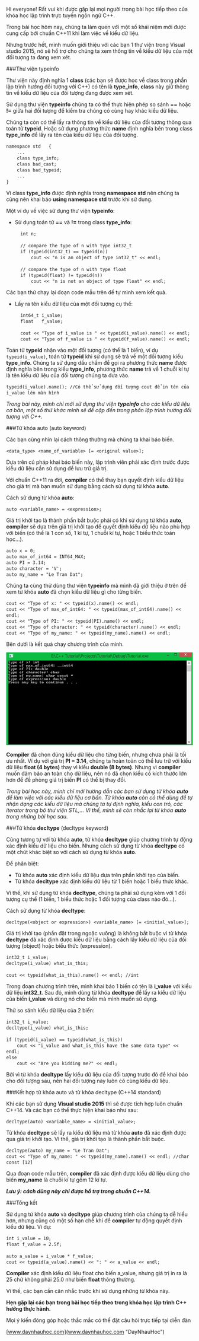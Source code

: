 Hi everyone! Rất vui khi được gặp lại mọi người trong bài học tiếp theo của khóa học lập trình trực tuyến ngôn ngữ C++.

Trong bài học hôm nay, chúng ta làm quen với một số khái niệm mới được cung cấp bởi chuẩn C++11 khi làm việc về kiểu dữ liệu.

Nhưng trước hết, mình muốn giới thiệu với các bạn 1 thư viện trong Visual studio 2015, nó sẽ hổ trợ cho chúng ta xem thông tin về kiểu dữ liệu của một đối tượng ta đang xem xét.

###Thư viện typeinfo

Thư viện này định nghĩa 1 **class** (các bạn sẽ được học về class trong phần lập trình hướng đối tượng với C++) có tên là **type_info**, **class** này giữ thông tin về kiểu dữ liệu của đối tượng đang được xem xét. 

Sử dụng thư viện **typeinfo** chúng ta có thể thực hiện phép so sánh **==** hoặc **!=** giữa hai đối tượng để kiểm tra chúng có cùng hay khác kiểu dữ liệu.

Chúng ta còn có thể lấy ra thông tin về kiểu dữ liệu của đối tượng thông qua toán tử **typeid**. Hoặc sử dụng phương thức **name** định nghĩa bên trong class **type_info** để lấy ra tên của kiểu dữ liệu của đối tượng.

	namespace std	{
		...
		class type_info;
		class bad_cast;
		class bad_typeid;
		...
	}

Vì class **type_info** được định nghĩa trong **namespace std** nên chúng ta cũng nên khai báo **using namespace std** trước khi sử dụng.

Một ví dụ về việc sử dụng thư viện **typeinfo**:

- Sử dụng toán tử **==** và **!=** trong class **type_info**:

		int n;

		// compare the type of n with type int32_t
		if (typeid(int32_t) == typeid(n))
			cout << "n is an object of type int32_t" << endl;
	
		// compare the type of n with type float
		if (typeid(float) != typeid(n))
			cout << "n is not an object of type float" << endl;

Các bạn thử chạy lại đoạn code mẫu trên để tự mình xem kết quả.

- Lấy ra tên kiểu dữ liệu của một đối tượng cụ thể:

		int64_t i_value;
		float	f_value;
	
		cout << "Type of i_value is " << typeid(i_value).name() << endl;
		cout << "Type of f_value is " << typeid(f_value).name() << endl;

Toán tử **typeid** nhận vào một đối tượng (có thể là 1 biến), ví dụ ```typeid(i_value)```, toán tử **typeid** khi sử dụng sẽ trả về một đối tượng kiểu **type_info**. Chúng ta sử dụng dấu chấm để gọi ra phương thức **name** được định nghĩa bên trong kiểu **type_info**, phương thức **name** trả về 1 chuỗi kí tự là tên kiểu dữ liệu của đối tượng chúng ta đưa vào.

	typeid(i_value).name(); //Có thể sử dụng đối tượng cout để in tên của i_value lên màn hình

*Trong bài này, mình chỉ mới sử dụng thư viện **typeinfo** cho các kiểu dữ liệu cơ bản, một số thứ khác mình sẽ đề cập đến trong phần lập trình hướng đối tượng với C++.*

###Từ khóa auto (auto keyword)

Các bạn cùng nhìn lại cách thông thường mà chúng ta khai báo biến.

	<data_type> <name_of_variable> [= <original value>];

Dựa trên cú pháp khai báo biến này, lập trình viên phải xác định trước được kiểu dữ liệu cần sử dụng để lưu trữ giá trị.

Với chuẩn C++11 ra đời, **compiler** có thể thay bạn quyết định kiểu dữ liệu cho giá trị mà bạn muốn sử dụng bằng cách sử dụng từ khóa **auto**.

Cách sử dụng từ khóa **auto**:

	auto <variable_name> = <expression>;

Giá trị khởi tạo là thành phần bắt buộc phải có khi sử dụng từ khóa **auto**, **compiler** sẽ dựa trên giá trị khởi tạo để quyết định kiểu dữ liệu nào phù hợp với biến (có thể là 1 con số, 1 kí tự, 1 chuỗi kí tự, hoặc 1 biểu thức toán học...).

	auto x = 0;
	auto max_of_int64 = INT64_MAX;
	auto PI = 3.14;
	auto character = 'V';
	auto my_name = "Le Tran Dat";

Chúng ta cùng thử dùng thư viện **typeinfo** mà mình đã giới thiệu ở trên để xem từ khóa **auto** đã chọn kiểu dữ liệu gì cho từng biến.

	cout << "Type of x: " << typeid(x).name() << endl;
	cout << "Type of max_of_int64: " << typeid(max_of_int64).name() << endl;
	cout << "Type of PI: " << typeid(PI).name() << endl;
	cout << "Type of character: " << typeid(character).name() << endl;
	cout << "Type of my_name: " << typeid(my_name).name() << endl;

Bên dưới là kết quả chạy chương trình của mình.

![](0.png)

**Compiler** đã chọn đúng kiểu dữ liệu cho từng biến, nhưng chưa phải là tối ưu nhất. Ví dụ với giá trị **PI = 3.14**, chúng ta hoàn toàn có thể lưu trữ với kiểu dữ liệu **float (4 bytes)** thay vì kiểu **double (8 bytes)**. Nhưng vì **compiler** muốn đảm bảo an toàn cho dữ liệu, nên nó đã chọn kiểu có kích thước lớn hơn để đề phòng giá trị biến **PI** có thể bị thay đổi.

*Trong bài học này, mình chỉ mới hướng dẫn các bạn sử dụng từ khóa **auto** để làm việc với các kiểu dữ liệu cơ bản. Từ khóa **auto** còn có thể dùng để tự nhận dạng các kiểu dữ liệu mà chúng ta tự định nghĩa, kiểu con trỏ, các iterator trong bộ thư viện STL,... Vì thế, mình sẽ còn nhắc lại từ khóa **auto** trong những bài học sau.*

###Từ khóa **decltype** (decltype keyword)

Cũng tương tự với từ khóa **auto**, từ khóa **decltype** giúp chương trình tự động xác định kiểu dữ liệu cho biến. Nhưng cách sử dụng từ khóa **decltype** có một chút khác biệt so với cách sử dụng từ khóa **auto**.

Để phân biệt:

- Từ khóa **auto** xác định kiểu dữ liệu dựa trên phần khởi tạo của biến.
- Từ khóa **decltype** xác định kiểu dữ liệu từ 1 biến hoặc 1 biểu thức khác.

Vì thế, khi sử dụng từ khóa **decltype**, chúng ta phải sử dụng kèm với 1 đối tượng cụ thể (1 biến, 1 biểu thức hoặc 1 đối tượng của class nào đó...).

Cách sử dụng từ khóa **decltype**:

	decltype(<object or expression>) <variable_name> [= <initial_value>];

Giá trị khởi tạo (phần đặt trong ngoặc vuông) là không bắt buộc vì từ khóa **decltype** đã xác định được kiểu dữ liệu bằng cách lấy kiểu dữ liệu của đối tượng (object) hoặc biểu thức (expression).

	int32_t i_value;
	decltype(i_value) what_is_this;

	cout << typeid(what_is_this).name() << endl; //int

Trong đoạn chương trình trên, mình khai báo 1 biến có tên là **i_value** với kiểu dữ liệu **int32_t**. Sau đó, mình dùng từ khóa **decltype** để lấy ra kiểu dữ liệu của biến **i_value** và dùng nó cho biến mà mình muốn sử dụng.

Thử so sánh kiểu dữ liệu của 2 biến:

	int32_t i_value;
	decltype(i_value) what_is_this;

	if (typeid(i_value) == typeid(what_is_this))
		cout << "i_value and what_is_this have the same data type" << endl;
	else
		cout << "Are you kidding me?" << endl;

Bởi vì từ khóa **decltype** lấy kiểu dữ liệu của đối tượng trước đó để khai báo cho đối tượng sau, nên hai đối tượng này luôn có cùng kiểu dữ liệu.

###Kết hợp từ khóa auto và từ khóa decltype (C++14 standard)

Khi các bạn sử dụng **Visual studio 2015** thì sẽ được tích hợp luôn chuẩn C++14. Và các bạn có thể thực hiện khai báo như sau:

	decltype(auto) <variable_name> = <initial_value>;

Từ khóa **decltype** sẽ lấy ra kiểu dữ liệu mà từ khóa **auto** đã xác định được qua giá trị khởi tạo. Vì thế, giá trị khởi tạo là thành phần bắt buộc.

	decltype(auto) my_name = "Le Tran Dat";
	cout << "Type of my_name: " << typeid(my_name).name() << endl; //char const [12]

Qua đoạn code mẫu trên, **compiler** đã xác định được kiểu dữ liệu dùng cho biến **my_name** là chuỗi kí tự gồm 12 kí tự.

***Lưu ý: cách dùng này chỉ được hổ trợ trong chuẩn C++14.***

###Tổng kết

Sử dụng từ khóa **auto** và **decltype** giúp chương trình của chúng ta dễ hiểu hơn, nhưng cũng có một số hạn chế khi để **compiler** tự động quyết định kiểu dữ liệu. Ví dụ:

	int i_value = 10;
	float f_value = 2.5f;

	auto a_value = i_value * f_value;
	cout << typeid(a_value).name() << ": " << a_value << endl;

**Compiler** xác định kiểu dữ liệu float cho biến a_value, nhưng giá trị in ra là 25 chứ không phải 25.0 như biến **float** thông thường.

Vì thế, các bạn cần cân nhắc trước khi sử dụng những từ khóa này.

**Hẹn gặp lại các bạn trong bài học tiếp theo trong khóa học lập trình C++ hướng thực hành.**


Mọi ý kiến đóng góp hoặc thắc mắc có thể đặt câu hỏi trực tiếp tại diễn đàn 

[www.daynhauhoc.com](www.daynhauhoc.com "DayNhauHoc")
